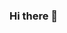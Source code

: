 ### Hi there 👋

<!--
**agnesR23/agnesR23** is a ✨ _special_ ✨ repository because its `README.md` (this file) appears on your GitHub profile.

Here are some ideas to get you started:


- 🌱 I’m currently learning to become a datascientist
- I am a former mathematics teacher
- Do not hesitate to contact me by mail
